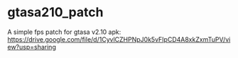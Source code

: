 # gtasa210_patch
A simple fps patch for gtasa v2.10
apk: https://drive.google.com/file/d/1CyvlCZHPNpJ0k5vFIpCD4A8xkZxmTuPV/view?usp=sharing
